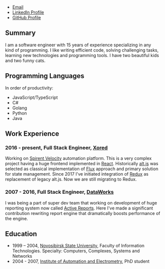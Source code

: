 * [Email](mailto:stodyshev@gmail.com)
* [LinkedIn Profile](https://www.linkedin.com/in/sergeytodyshev)
* [GitHub Profile](https://github.com/sergeyt)

## Summary

I am a software engineer with 15 years of experience specializing in any kind of programming.
I like writing efficient code, solving challenging tasks, learning new technologies and programming tools.
I have two beautiful kids and two funny cats.

## Programming Languages

In order of productivity:

* JavaScript/TypeScript
* C#
* Golang
* Python
* Java

## Work Experience

### 2016 - present, Full Stack Engineer, [Xored](http://www.xored.com/)

Working on [Spirent Velocity](https://www.spirent.com/Products/velocity) automation platform.
This is a very complex project having a huge frontend implemented in [React](https://reactjs.org/).
Historically [alt.js](http://alt.js.org/) was selected as classical implementation of [Flux](https://facebook.github.io/flux/) approach and primary solution for state management. Since 2017 I've initiated integration of [Redux](https://redux.js.org/) as replacement of legacy alt.js. Now we are still migrating to Redux.

### 2007 - 2016, Full Stack Engineer, [DataWorks](http://dataworks.co/)

I was being a part of super dev team that working on development of huge reporting system now called [Active Reports](https://www.grapecity.com/en/activereports).
Here I've made a significant contribution rewriting report engine that dramatically boosts performance of the engine.

## Education

* 1999 – 2004, [Novosibirsk State University](http://www.nsu.ru/exp/index.jz?lang=en), Faculty of Information Technologies. Specialty: Computers, Complexes, Systems and Networks
* 2004 - 2007, [Institute of Automation and Electrometry](http://www.iae.nsk.su/index.php/en), PhD student
